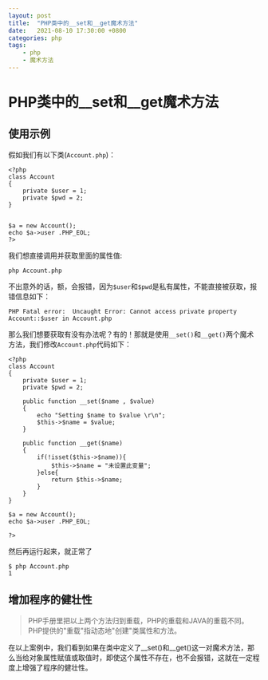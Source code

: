 ```yaml
---
layout: post
title:  "PHP类中的__set和__get魔术方法"
date:   2021-08-10 17:30:00 +0800
categories: php
tags:
    - php
    - 魔术方法
---
```


# PHP类中的__set和__get魔术方法

## 使用示例
假如我们有以下类(```Account.php```)：
```
<?php
class Account
{
	private $user = 1;
	private $pwd = 2;
}


$a = new Account();
echo $a->user .PHP_EOL;
?>
```
我们想直接调用并获取里面的属性值:
```
php Account.php
```
不出意外的话，额，会报错，因为```$user```和```$pwd```是私有属性，不能直接被获取，报错信息如下：
```
PHP Fatal error:  Uncaught Error: Cannot access private property Account::$user in Account.php
```
那么我们想要获取有没有办法呢？有的！那就是使用```__set()```和```__get()```两个魔术方法，我们修改```Account.php```代码如下：
```
<?php
class Account
{
	private $user = 1;
	private $pwd = 2;

	public function __set($name , $value)
	{
		echo "Setting $name to $value \r\n";
		$this->$name = $value;
	}

	public function __get($name)
	{
		if(!isset($this->$name)){
			$this->$name = "未设置此变量";
		}else{
			return $this->$name;
		}
	}
}

$a = new Account();
echo $a->user .PHP_EOL;

?>
```
然后再运行起来，就正常了
```
$ php Account.php 
1
```
## 增加程序的健壮性
> PHP手册里把以上两个方法归到重载，PHP的重载和JAVA的重载不同。PHP提供的"重载"指动态地"创建"类属性和方法。

在以上案例中，我们看到如果在类中定义了__set()和__get()这一对魔术方法，那么当给对象属性赋值或取值时，即使这个属性不存在，也不会报错，这就在一定程度上增强了程序的健壮性。